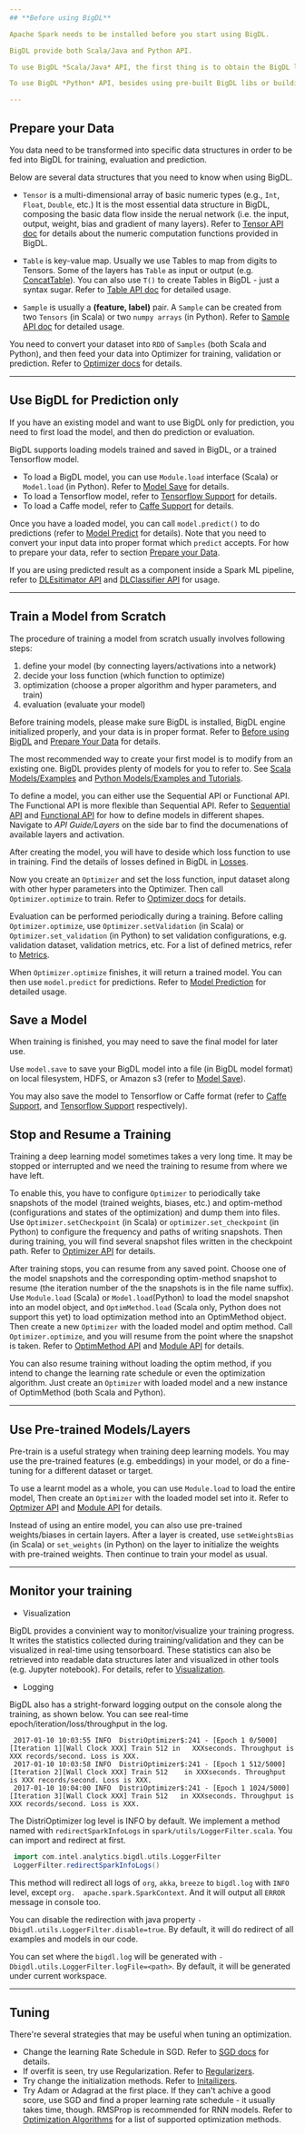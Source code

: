 ```yaml
---
## **Before using BigDL**

Apache Spark needs to be installed before you start using BigDL. 

BigDL provide both Scala/Java and Python API.  

To use BigDL *Scala/Java* API, the first thing is to obtain the BigDL libraries. You can either download the pre-built BigDL libs ([available here](release.md)), or build the libs from source code (available at [BigDL Github](https://github.com/intel-analytics/BigDL)). When writing programs, you need to ensure the SparkContext is created successfully and initialize BigDL engine before calling BigDL APIs. Refer to [Use Prebuild Libs](UserGuide/install-pre-built.md), [Build from Source](UserGuide/install-build-src.md), and [Run](UserGuide/run.md) for details about how to build BigDL and run a program in Scala.  

To use BigDL *Python* API, besides using pre-built BigDL libs or building from source, you can also install BigDL python via pip (only support some spark versions). You may use Python API in an interactive shell, or run a program in commandline, or use Jupyter notebooks. Before calling BigDL API's in your program, you have to ensure the SparkContext is succesfully created and initialize BigDL engine. Refer to [Python Install](PythonSupport/python-install.md) and [Python Run](PythonSupport/python-run.md) for details about how to install python and run python programs.

---
```


## **Prepare your Data**

You data need to be transformed into specific data structures in order to be fed into BigDL for training, evaluation and prediction.
 
Below are several data structures that you need to know when using BigDL. 

* ```Tensor``` is a multi-dimensional array of basic numeric types (e.g., ```Int```, ```Float```,       ```Double```, etc.) It is the most essential data structure in BigDL, composing the basic data flow inside the nerual network (i.e. the input, output, weight, bias and gradient of many layers). Refer to [Tensor API doc](APIdocs/Data.md#tensor) for details about the numeric computation functions provided in BigDL. 
* `Table` is key-value map. Usually we use Tables to map from digits to Tensors. Some of the layers has `Table` as input or output (e.g. [ConcatTable](APIdocs/Layers/Containers.md#concattable)). You can also use ```T()``` to create Tables in BigDL - just a syntax sugar. Refer to [Table API doc](APIdocs/Data.md#table) for detailed usage.
 
* `Sample` is usually a **(feature, label)** pair. A `Sample` can be created from two `Tensors` (in Scala) or two `numpy arrays` (in Python). Refer to [Sample API doc](APIdocs/Data.md#sample) for detailed usage.

You need to convert your dataset into `RDD` of `Samples` (both Scala and Python), and then feed your data into Optimizer for training, validation or prediction. Refer to [Optimizer docs](APIdocs/Optimizers/Optimizer.md) for details.


---

## **Use BigDL for Prediction only**

If you have an existing model and want to use BigDL only for prediction, you need to first load the model, and then do prediction or evaluation. 

BigDL supports loading models trained and saved in BigDL, or a trained Tensorflow model. 

* To load a BigDL model, you can use `Module.load` interface (Scala) or `Model.load` (in Python). Refer to [Model Save](APIdocs/Module/#model-save) for details.  
* To load a Tensorflow model, refer to [Tensorflow Support](ProgrammingGuide/tensorflow-support.md) for details.
* To load a Caffe model, refer to [Caffe Support](ProgrammingGuide/caffe-support.md) for details.

Once you have a loaded model, you can call `model.predict()` to do predictions (refer to [Model Predict](APIdocs/Module/#model-prediction) for details). Note that you need to convert your input data into proper format which `predict` accepts. For how to prepare your data, refer to section [Prepare your Data](#prepare-your-data). 

If you are using predicted result as a component inside a Spark ML pipeline, refer to [DLEsitimator API](ProgrammingGuide/MLPipeline/DLEstimator.md) and [DLClassifier API](ProgrammingGuide/MLPipeline/DLClassifier.md) for usage. 

---

## **Train a Model from Scratch**

The procedure of training a model from scratch usually involves following steps:

1. define your model (by connecting layers/activations into a network)
2. decide your loss function (which function to optimize)
3. optimization (choose a proper algorithm and hyper parameters, and train)
4. evaluation (evaluate your model) 

Before training models, please make sure BigDL is installed, BigDL engine initialized properly, and your data is in proper format. Refer to [Before using BigDL](#before-using-bigdl) and [Prepare Your Data](#prepare-your-data) for details.  

The most recommended way to create your first model is to modify from an existing one. BigDL provides plenty of models for you to refer to. See [Scala Models/Examples](UserGuide/resources.md) and [Python Models/Examples and Tutorials](PythonSupport/python-resources.md). 

To define a model, you can either use the Sequential API or Functional API. The Functional API is more flexible than Sequential API. Refer to [Sequential API](ProgrammingGuide/Model/Sequential.md) and [Functional API](ProgrammingGuide/Model/Functional.md) for how to define models in different shapes. Navigate to *API Guide/Layers* on the side bar to find the documenations of available layers and activation.

After creating the model, you will have to deside which loss function to use in training. Find the details of losses defined in BigDL in [Losses](APIdocs/Losses.md).  

Now you create an `Optimizer` and set the loss function, input dataset along with other hyper parameters into the Optimizer. Then call `Optimizer.optimize` to train. Refer to [Optimizer docs](APIdocs/Optimizers/Optimizer.md) for details. 

Evaluation can be performed periodically during a training. Before calling `Optimizer.optimize`, use `Optimizer.setValidation` (in Scala) or `Optimizer.set_validation` (in Python) to set validation configurations, e.g. validation dataset, validation metrics, etc. For a list of defined metrics, refer to [Metrics](APIdocs/Metrics.md).

When `Optimizer.optimize` finishes, it will return a trained model. You can then use `model.predict` for predictions. Refer to [Model Prediction](APIdocs/Module.md#model-prediction) for detailed usage.    

## **Save a Model**

When training is finished, you may need to save the final model for later use. 

Use `model.save` to save your BigDL model into a file (in BigDL model format) on local filesystem, HDFS, or Amazon s3 (refer to [Model Save](APIdocs/Module.md/#model-save)). 

You may also save the model to Tensorflow or Caffe format (refer to [Caffe Support](ProgrammingGuide/caffe-support.md), and [Tensorflow Support](ProgrammingGuide/tensorflow-support.md) respectively).  


## **Stop and Resume a Training**

Training a deep learning model sometimes takes a very long time. It may be stopped or interrupted and we need the training to resume from where we have left. 

To enable this, you have to configure `Optimizer` to periodically take snapshots of the model (trained weights, biases, etc.) and optim-method (configurations and states of the optimization) and dump them into files. Use `Optimizer.setCheckpoint` (in Scala) or `optimizer.set_checkpoint` (in Python) to configure the frequency and paths of writing snapshots. Then during training, you will find several snapshot files written in the checkpoint path. Refer to [Optimizer API](APIdocs/Optimizers/Optimizer.md) for details. 

After training stops, you can resume from any saved point. Choose one of the model snapshots and the corresponding optim-method snapshot to resume (the iteration number of the the snapshots is in the file name suffix). Use `Module.load` (Scala) or `Model.load`(Python) to load the model snapshot into an model object, and `OptimMethod.load` (Scala only, Python does not support this yet) to load optimization method into an OptimMethod object. Then create a new `Optimizer` with the loaded model and optim method. Call `Optimizer.optimize`, and you will resume from the point where the snapshot is taken. Refer to [OptimMethod API]() and [Module API](APIdocs/Module.md) for details.
 
You can also resume training without loading the optim method, if you intend to change the learning rate schedule or even the optimization algorithm. Just create an `Optimizer` with loaded model and a new instance of OptimMethod (both Scala and Python). 


--- 

## **Use Pre-trained Models/Layers**

Pre-train is a useful strategy when training deep learning models. You may use the pre-trained features (e.g. embeddings) in your model, or do a fine-tuning for a different dataset or target.
 
To use a learnt model as a whole, you can use `Module.load` to load the entire model, Then create an `Optimizer` with the loaded model set into it. Refer to [Optmizer API](APIdocs/Optimizers/Optimizer.md) and [Module API](APIdocs/Module.md) for details. 

Instead of using an entire model, you can also use pre-trained weights/biases in certain layers. After a layer is created, use `setWeightsBias` (in Scala) or `set_weights` (in Python) on the layer to initialize the weights with pre-trained weights. Then continue to train your model as usual. 


---

## **Monitor your training**


 * Visualization

BigDL provides a convinient way to monitor/visualize your training progress. It writes the statistics collected during training/validation and they can be visualized in real-time using tensorboard. These statistics can also be retrieved into readable data structures later and visualized in other tools (e.g. Jupyter notebook). For details, refer to [Visualization](ProgrammingGuide/visualization.md). 

 * Logging

BigDL also has a stright-forward logging output on the console along the training, as shown below. You can see real-time epoch/iteration/loss/throughput in the log.

```
 2017-01-10 10:03:55 INFO  DistriOptimizer$:241 - [Epoch 1 0/5000][Iteration 1][Wall Clock XXX] Train 512 in   XXXseconds. Throughput is XXX records/second. Loss is XXX.
 2017-01-10 10:03:58 INFO  DistriOptimizer$:241 - [Epoch 1 512/5000][Iteration 2][Wall Clock XXX] Train 512    in XXXseconds. Throughput is XXX records/second. Loss is XXX.
 2017-01-10 10:04:00 INFO  DistriOptimizer$:241 - [Epoch 1 1024/5000][Iteration 3][Wall Clock XXX] Train 512   in XXXseconds. Throughput is XXX records/second. Loss is XXX.
```

The DistriOptimizer log level is INFO by default. We implement a method named with `redirectSparkInfoLogs`  in `spark/utils/LoggerFilter.scala`. You can import and redirect at first.

```scala
 import com.intel.analytics.bigdl.utils.LoggerFilter
 LoggerFilter.redirectSparkInfoLogs()
```

This method will redirect all logs of `org`, `akka`, `breeze` to `bigdl.log` with `INFO` level, except `org.  apache.spark.SparkContext`. And it will output all `ERROR` message in console too.

You can disable the redirection with java property `-Dbigdl.utils.LoggerFilter.disable=true`. By default,   it will do redirect of all examples and models in our code.

You can set where the `bigdl.log` will be generated with `-Dbigdl.utils.LoggerFilter.logFile=<path>`. By    default, it will be generated under current workspace.

---

## **Tuning**

There're several strategies that may be useful when tuning an optimization. 

 * Change the learning Rate Schedule in SGD. Refer to [SGD docs](APIdocs/Optimizers/Optim-Methods.md#sgd) for details. 
 * If overfit is seen, try use Regularization. Refer to [Regularizers](APIdocs/Regularizers.md). 
 * Try change the initialization methods. Refer to [Initailizers](APIdocs/Initializers.md).
 * Try Adam or Adagrad at the first place. If they can't achive a good score, use SGD and find a proper learning rate schedule - it usually takes time, though. RMSProp is recommended for RNN models. Refer to [Optimization Algorithms](APIdocs/Optimizers/Optim-Methods.md) for a list of supported optimization methods. 

